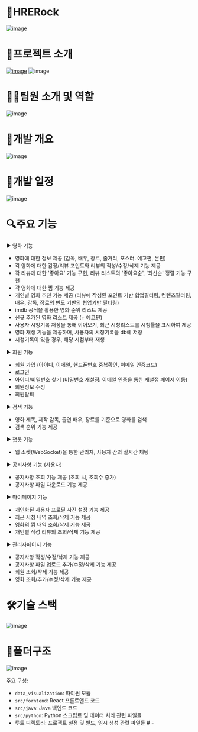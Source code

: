 # 🎥HRERock
[![image](https://user-images.githubusercontent.com/CNiZ1945/img1)](https://github.com/CNiZ1945/Rock_Movie/issues/1#issue-2607832600)



# 📄프로젝트 소개
[![image](https://github.com/user-attachments/assets/c8e44710-e5a1-4acb-9068-bf534f994639)](https://githubusercontent.com/169766113/379194053-da59947d-f88c-4ed4-b13f-582ea3d4db53.png?jwt=eyJhbGciOiJIUzI1NiIsInR5cCI6IkpXVCJ9.eyJpc3MiOiJnaXRodWIuY29tIiwiYXVkIjoicmF3LmdpdGh1YnVzZXJjb250ZW50LmNvbSIsImtleSI6ImtleTUiLCJleHAiOjE3Mjk2NzU2MDgsIm5iZiI6MTcyOTY3NTMwOCwicGF0aCI6Ii8xNjk3NjYxMTMvMzc5MTk0MDUzLWRhNTk5NDdkLWY4OGMtNGVkNC1iMTNmLTU4MmVhM2Q0ZGI1My5wbmc_WC1BbXotQWxnb3JpdGhtPUFXUzQtSE1BQy1TSEEyNTYmWC1BbXotQ3JlZGVudGlhbD1BS0lBVkNPRFlMU0E1M1BRSzRaQSUyRjIwMjQxMDIzJTJGdXMtZWFzdC0xJTJGczMlMkZhd3M0X3JlcXVlc3QmWC1BbXotRGF0ZT0yMDI0MTAyM1QwOTIxNDhaJlgtQW16LUV4cGlyZXM9MzAwJlgtQW16LVNpZ25hdHVyZT1kNGZkYzBkOWVmY2IwNTkxMmQ2MmVjZjU2MmU0NDg4N2RlODQ1M2M4YTU0NTc1ZjI3MTVhOGUxNTFlN2I1OWE3JlgtQW16LVNpZ25lZEhlYWRlcnM9aG9zdCJ9.jpsi0tHizbpa9hyhbZvik3hN53VZAxMhFzHdsGBfwrU)
![image](https://github.com/user-attachments/assets/32d1aeba-536c-46d0-b5b8-4d9a05c84d26)


# 🧑‍💻팀원 소개 및 역할
![image](https://github.com/user-attachments/assets/c4fb1392-9ff1-4677-a53e-74204496bb8d)

# 📔개발 개요
![image](https://github.com/user-attachments/assets/1168a681-f2d2-4ec6-9e3c-261c491793bf)

# 📆개발 일정
![image](https://github.com/user-attachments/assets/dd3957bf-0aa7-4467-936b-1ed14a009064)

# 🔍주요 기능
▶ 영화 기능
  - 영화에 대한 정보 제공 (감독, 배우, 장르, 줄거리, 포스터. 예고편, 본편)
  - 각 영화에 대한 감정/리뷰 포인트와 리뷰의 작성/수정/삭제 기능 제공
  - 각 리뷰에 대한 '좋아요' 기능 구현, 리뷰 리스트의 '좋아요순', '최신순' 정렬 기능 구현
  - 각 영화에 대한 찜 기능 제공
  - 개인별 영화 추천 기능 제공 (리뷰에 작성된 포인트 기반 협업필터링, 컨텐츠필터링, 배우, 감독, 장르의 빈도 기반의 협업기반 필터링)
  - imdb 공식을 활용한 영화 순위 리스트 제공
  - 신규 추가된 영화 리스트 제공 (+ 예고편)
  - 사용자 시청기록 저장을 통해 이어보기, 최근 시청리스트를 시청률을 표시하여 제공
  - 영화 재생 기능을 제공하며, 사용자의 시청기록을 db에 저장
  - 시청기록이 있을 경우, 해당 시점부터 재생

▶ 회원 기능
  - 회원 가입 (아이디, 이메일, 핸드폰번호 중복확인, 이메일 인증코드)
  - 로그인
  - 아이디/비밀번호 찾기 (비밀번호 재설정: 이메일 인증을 통한 재설정 페이지 이동)
  - 회원정보 수정
  - 회원탈퇴

▶ 검색 기능
  - 영화 제목, 제작 감독, 출연 배우, 장르를 기준으로 영화를 검색
  - 검색 순위 기능 제공
    
▶ 챗봇 기능
  - 웹 소켓(WebSocket)을 통한 관리자, 사용자 간의 실시간 채팅

▶ 공지사항 기능 (사용자)
  - 공지사항 조회 기능 제공 (조회 시, 조회수 증가)
  - 공지사항 파일 다운로드 기능 제공

▶ 마이페이지 기능
  - 개인화된 사용자 프로필 사진 설정 기능 제공
  - 최근 시청 내역 조회/삭제 기능 제공
  - 영화의 찜 내역 조회/삭제 기능 제공
  - 개인별 작성 리뷰의 조회/삭제 기능 제공

▶ 관리자페이지 기능
  - 공지사항 작성/수정/삭제 기능 제공
  - 공지사항 파일 업로드 추가/수정/삭제 기능 제공
  - 회원 조회/삭제 기능 제공
  - 영화 조회/추가/수정/삭제 기능 제공

# 🛠기술 스택
![image](https://github.com/user-attachments/assets/5c50e200-db18-422e-8ced-23daf6265f54)

# 📂폴더구조
![image](https://github.com/user-attachments/assets/6caf035d-9fd3-4bf4-81c6-8ee24690ce23)





주요 구성:
- `data_visualization`: 파이썬 모듈
- `src/forntend`: React 프론트앤드 코드
- `src/java`: Java 백엔드 코드
- `src/python`: Python 스크립트 및 데이터 처리 관련 파일들
- 루트 디렉토리: 프로젝트 설정 및 빌드, 임시 생성 관련 파일들
#   - 
 
 
